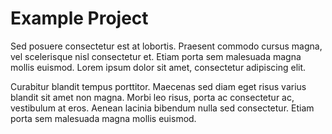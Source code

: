 # Example Project

Sed posuere consectetur est at lobortis. Praesent commodo cursus magna, vel scelerisque nisl consectetur et. Etiam porta sem malesuada magna mollis euismod. Lorem ipsum dolor sit amet, consectetur adipiscing elit.

Curabitur blandit tempus porttitor. Maecenas sed diam eget risus varius blandit sit amet non magna. Morbi leo risus, porta ac consectetur ac, vestibulum at eros. Aenean lacinia bibendum nulla sed consectetur. Etiam porta sem malesuada magna mollis euismod.
